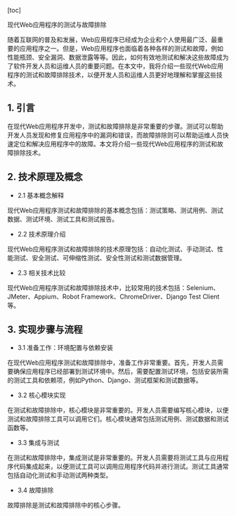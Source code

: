 
[toc]                    
                
                
现代Web应用程序的测试与故障排除

随着互联网的普及和发展，Web应用程序已经成为企业和个人使用最广泛、最重要的应用程序之一。但是，Web应用程序也面临着各种各样的测试和故障，例如性能瓶颈、安全漏洞、数据泄露等等。因此，如何有效地测试和解决这些故障成为了软件开发人员和运维人员的重要问题。在本文中，我将介绍一些现代Web应用程序的测试和故障排除技术，以便开发人员和运维人员更好地理解和掌握这些技术。

## 1. 引言

在现代Web应用程序开发中，测试和故障排除是非常重要的步骤。测试可以帮助开发人员发现和修复应用程序中的漏洞和错误，而故障排除则可以帮助运维人员快速定位和解决应用程序中的故障。本文将介绍一些现代Web应用程序的测试和故障排除技术。

## 2. 技术原理及概念

- 2.1 基本概念解释

现代Web应用程序测试和故障排除的基本概念包括：测试策略、测试用例、测试数据、测试环境、测试工具和测试报告。

- 2.2 技术原理介绍

现代Web应用程序测试和故障排除的技术原理包括：自动化测试、手动测试、性能测试、安全测试、可伸缩性测试、安全性测试和测试数据管理。

- 2.3 相关技术比较

现代Web应用程序测试和故障排除技术中，比较常用的技术包括：Selenium、JMeter、Appium、Robot Framework、ChromeDriver、Django Test Client等。

## 3. 实现步骤与流程

- 3.1 准备工作：环境配置与依赖安装

在现代Web应用程序测试和故障排除中，准备工作非常重要。首先，开发人员需要确保应用程序已经部署到测试环境中。然后，需要配置测试环境，包括安装所需的测试工具和依赖项，例如Python、Django、测试框架和测试数据等。

- 3.2 核心模块实现

在测试和故障排除中，核心模块是非常重要的。开发人员需要编写核心模块，以便测试和故障排除工具可以调用它们。核心模块通常包括测试用例、测试数据和测试函数等。

- 3.3 集成与测试

在测试和故障排除中，集成测试是非常重要的。开发人员需要将测试工具与应用程序代码集成起来，以便测试工具可以调用应用程序代码并进行测试。测试工具通常包括自动化测试和手动测试两种类型。

- 3.4 故障排除

故障排除是测试和故障排除中的核心步骤。

